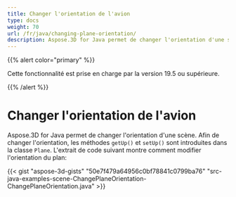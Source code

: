 ```yaml
---
title: Changer l'orientation de l'avion
type: docs
weight: 70
url: /fr/java/changing-plane-orientation/
description: Aspose.3D for Java permet de changer l'orientation d'une scène. Afin de changer l'orientation, les méthodes getUp() et setUp() sont introduites dans Plane Class.
---
```

{{% alert color="primary" %}} 

Cette fonctionnalité est prise en charge par la version 19.5 ou supérieure.

{{% /alert %}} 
#  **Changer l'orientation de l'avion**
Aspose.3D for Java permet de changer l'orientation d'une scène. Afin de changer l'orientation, les méthodes `getUp()` et `setUp()` sont introduites dans la classe `Plane`. L'extrait de code suivant montre comment modifier l'orientation du plan:

{{< gist "aspose-3d-gists" "50e7f479a64956c0bf78841c0799ba76" "src-java-examples-scene-ChangePlaneOrientation-ChangePlaneOrientation.java" >}}

